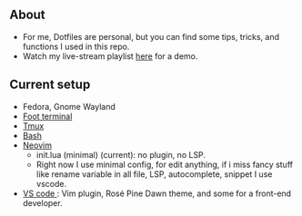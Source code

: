 ## About

- For me, Dotfiles are personal, but you can find some tips, tricks, and functions I used in this repo.
- Watch my live-stream playlist [here](https://www.youtube.com/playlist?list=PLcazFfFZIFPld0UvU7OxYl6ayyBJ6MvY7) for a demo.

## Current setup

- Fedora, Gnome Wayland
- [Foot terminal](./foot/foot.ini)
- [Tmux](./tmux/tmux.conf)
- [Bash](./bashrc)
- [Neovim](./nvim/)
  - init.lua (minimal) (current): no plugin, no LSP.
  - Right now I use minimal config, for edit anything, if i miss fancy stuff like rename variable in all file, LSP, autocomplete, snippet I use vscode.
- [ VS code ](./profile.code-profile): Vim plugin, Rosé Pine Dawn theme, and some for a front-end developer.
